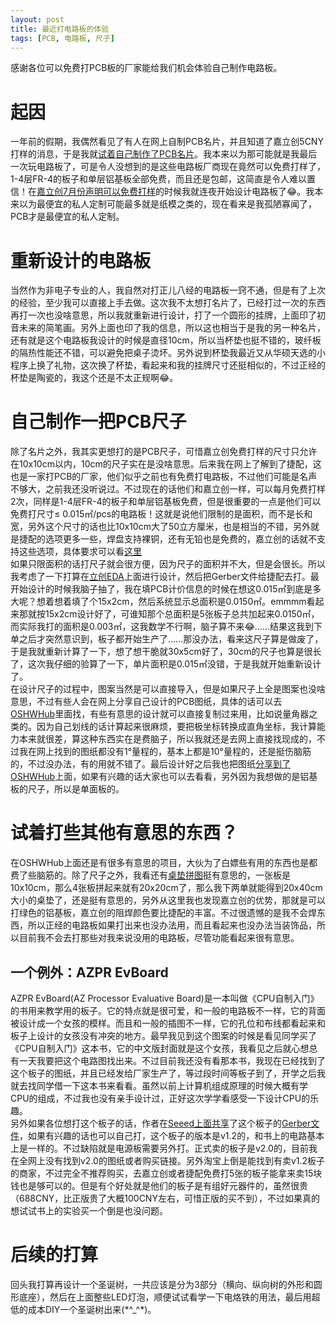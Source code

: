 ```yaml
---
layout: post
title: 最近打电路板的体验
tags: [PCB, 电路板, 尺子]
---
```


  感谢各位可以免费打PCB板的厂家能给我们机会体验自己制作电路板。<!--more-->    
  
# 起因
  一年前的假期，我偶然看见了有人在网上自制PCB名片，并且知道了嘉立创5CNY打样的消息，于是我就[试着自己制作了PCB名片](/2020/07/29/card.html)。我本来以为那可能就是我最后一次玩电路板了，可是令人没想到的是这些电路板厂商现在竟然可以免费打样了，1-4层FR-4的板子和单层铝基板全部免费，而且还是包邮，这简直是令人难以置信！在[嘉立创7月份声明可以免费打样](https://www.jlc.com/portal/q7i28704.html)的时候我就连夜开始设计电路板了😂。我本来以为最便宜的私人定制可能最多就是纸模之类的，现在看来是我孤陋寡闻了，PCB才是最便宜的私人定制。   
  
# 重新设计的电路板
  当然作为非电子专业的人，我自然对打正儿八经的电路板一窍不通，但是有了上次的经验，至少我可以直接上手去做。这次我不太想打名片了，已经打过一次的东西再打一次也没啥意思，所以我就重新进行设计，打了一个圆形的挂牌，上面印了初音未来的简笔画。另外上面也印了我的信息，所以这也相当于是我的另一种名片，还有就是这个电路板我设计的时候是直径10cm，所以当杯垫也挺不错的，玻纤板的隔热性能还不错，可以避免把桌子烫坏。另外说到杯垫我最近又从华硕天选的小程序上换了礼物，这次换了杯垫，看起来和我的挂牌尺寸还挺相似的，不过正经的杯垫是陶瓷的，我这个还是不太正规啊😂。  
  
# 自己制作一把PCB尺子
  除了名片之外，我其实更想打的是PCB尺子，可惜嘉立创免费打样的尺寸只允许在10x10cm以内，10cm的尺子实在是没啥意思。后来我在网上了解到了捷配，这也是一家打PCB的厂家，他们似乎之前也有免费打电路板，不过他们可能是名声不够大，之前我还没听说过。不过现在的话他们和嘉立创一样，可以每月免费打样2次，同样是1-4层FR-4的板子和单层铝基板免费，但是很重要的一点是他们可以免费打尺寸≤ 0.015㎡/pcs的电路板！这就是说他们限制的是面积，而不是长和宽，另外这个尺寸的话也比10x10cm大了50立方厘米，也是相当的不错，另外就是捷配的选项更多一些，焊盘支持裸铜，还有无铅也是免费的，嘉立创的话就不支持这些选项，具体要求可以看[这里](https://www.jiepei.com/Activity/newfree.html)   
  如果只限面积的话打尺子就会很方便，因为尺子的面积并不大，但是会很长。所以我考虑了一下打算在[立创EDA](https://lceda.cn/)上面进行设计，然后把Gerber文件给捷配去打。最开始设计的时候我脑子抽了，我在填PCB计价信息的时候在想这0.015㎡到底是多大呢？想着想着填了个15x2cm，然后系统显示总面积是0.0150㎡。emmmm看起来那就按15x2cm设计好了，可谁知那个总面积是5张板子总共加起来0.0150㎡，而实际我打的面积是0.003㎡，这我数学不行啊，脑子算不来😂……结果这我到下单之后才突然意识到，板子都开始生产了……那没办法，看来这尺子算是做废了，于是我就重新计算了一下，想了想干脆就30x5cm好了，30cm的尺子也算是很长了，这次我仔细的验算了一下，单片面积是0.015㎡没错，于是我就开始重新设计了。   
  在设计尺子的过程中，图案当然是可以直接导入，但是如果尺子上全是图案也没啥意思，不过有些人会在网上分享自己设计的PCB图纸，具体的话可以去[OSHWHub](https://oshwhub.com/)里面找，有些有意思的设计就可以直接复制过来用，比如说量角器之类的。因为自己划线的话计算起来很麻烦，要把极坐标转换成直角坐标，我计算能力本来就很差，算这种东西实在是费脑子，所以我就还是去网上直接找现成的，不过我在网上找到的图纸都没有1°量程的，基本上都是10°量程的，还是挺伤脑筋的，不过没办法，有的用就不错了。最后设计好之后我也把图纸[分享到了OSHWHub](https://oshwhub.com/mayx/rule)上面，如果有兴趣的话大家也可以去看看，另外因为我想做的是铝基板的尺子，所以是单面板的。   
  
# 试着打些其他有意思的东西？
  在OSHWHub上面还是有很多有意思的项目，大伙为了白嫖些有用的东西也是都费了些脑筋的。除了尺子之外，我看还有[桌垫拼图](https://oshwhub.com/IMBAKZ/zhuo-dian-pin-tu)挺有意思的，一张板是10x10cm，那么4张板拼起来就有20x20cm了，那么我下两单就能得到20x40cm大小的桌垫了，还是挺有意思的，另外从这里我也发现嘉立创的优势，那就是可以打绿色的铝基板，嘉立创的阻焊颜色要比捷配的丰富。不过很遗憾的是我不会焊东西，所以正经的电路板如果打出来也没办法用，而且看起来也没办法当装饰品，所以目前我不会去打那些对我来说没用的电路板，尽管功能看起来很有意思。   
## 一个例外：AZPR EvBoard
  AZPR EvBoard(AZ Processor Evaluative Board)是一本叫做《CPU自制入门》的书用来教学用的板子。它的特点就是很可爱，和一般的电路板不一样，它的背面被设计成一个女孩的模样。而且和一般的插图不一样，它的孔位和布线都看起来和板子上设计的女孩没有冲突的地方。最早我见到这个图案的时候是看见同学买了《CPU自制入门》这本书，它的中文版封面就是这个女孩，我看见之后就心想总有一天我要把这个电路图找出来。不过目前我还没有看那本书，我现在已经找到了这个板子的图纸，并且已经发给厂家生产了，等过段时间等板子到了，开学之后我就去找同学借一下这本书来看看。虽然以前上计算机组成原理的时候大概有学CPU的组成，不过我也没有亲手设计过，正好这次学学看感受一下设计CPU的乐趣。   
  另外如果各位想打这个板子的话，作者在[Seeed上面共享](https://www.seeedstudio.com/AZPR-EvBoard-PCB-gir-g-1316219)了这个板子的[Gerber文件](https://statics3.seeedstudio.com/seeed/file/2021-01/23400221112--AZPR_fusion_210113A.zip)，如果有兴趣的话也可以自己打，这个板子的版本是v1.2的，和书上的电路基本上是一样的。不过缺陷就是电源板需要另外打。正式卖的板子是v2.0的，目前我在全网上没有找到v2.0的图纸或者购买链接。另外淘宝上倒是能找到有卖v1.2板子的商家，不过完全不推荐购买，去嘉立创或者捷配免费打5张的板子能拿来卖15块钱也是够可以的。但是有个好处就是他们的板子是有组好元器件的，虽然很贵（688CNY，比正版贵了大概100CNY左右，可惜正版的买不到），不过如果真的想试试书上的实验买一个倒是也没问题。   
  
# 后续的打算
  回头我打算再设计一个圣诞树，一共应该是分为3部分（横向、纵向树的外形和圆形底座），然后在上面整些LED灯泡，顺便试试看学一下电烙铁的用法，最后用超低的成本DIY一个圣诞树出来(\*^_^\*)。
